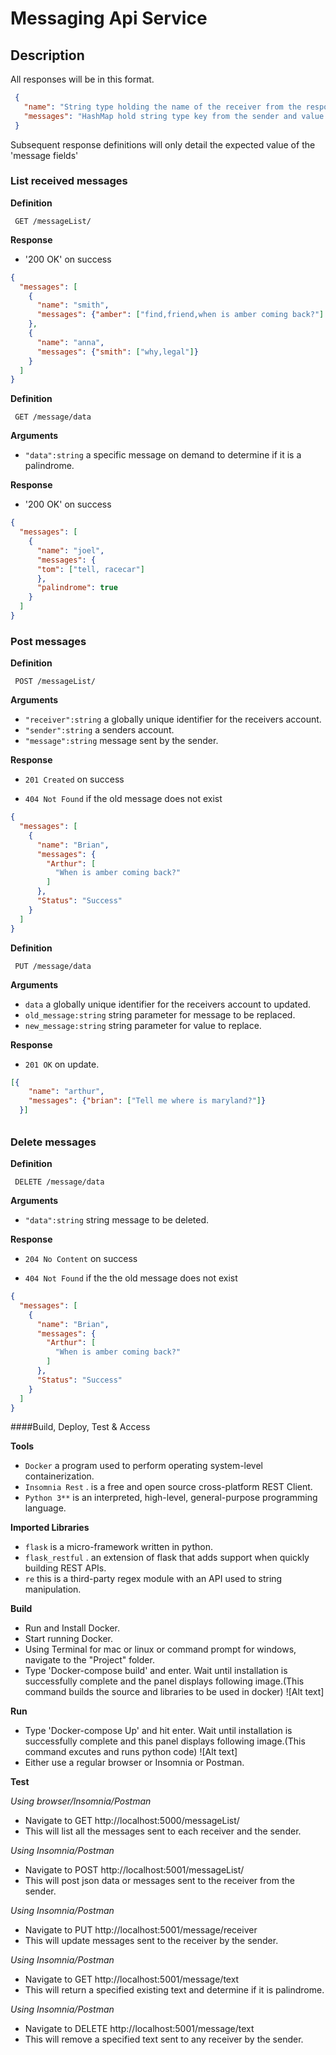 # Messaging Api Service
## Description
All responses will be in this format.
```json
 {
   "name": "String type holding the name of the receiver from the response",
   "messages": "HashMap hold string type key from the sender and value string array holding the message list"
 }
```
Subsequent response definitions will only detail the expected value of the 'message fields'
### List received messages
**Definition**

` GET /messageList/`

**Response**
- '200 OK' on success
```json
{
  "messages": [
    {
      "name": "smith",
      "messages": {"amber": ["find,friend,when is amber coming back?"] }
    },
    {
      "name": "anna",
      "messages": {"smith": ["why,legal"]}
    }
  ]
}
```
**Definition**

` GET /message/data`

**Arguments**
- `"data":string` a specific message on demand to determine if it is a palindrome.

**Response**
- '200 OK' on success
```json
{
  "messages": [
    {
      "name": "joel",
      "messages": {
      "tom": ["tell, racecar"]
      },
      "palindrome": true
    }
  ]
}
```
### Post messages
**Definition**

` POST /messageList/`

**Arguments**

- `"receiver":string` a globally unique identifier for the receivers account.
- `"sender":string` a senders account.
- `"message":string` message sent by the sender.

**Response**

- `201 Created` on success

- `404 Not Found` if the old message does not exist

```json
{
  "messages": [
    {
      "name": "Brian",
      "messages": {
        "Arthur": [
          "When is amber coming back?"
        ]
      },
      "Status": "Success"
    }
  ]
}
```
**Definition**

` PUT /message/data`

**Arguments**
- `data` a globally unique identifier for the receivers account to updated.
- `old_message:string` string parameter for message to be replaced.
- `new_message:string` string parameter for value to replace.

**Response**

- `201 OK` on update.
```json
[{
    "name": "arthur",
    "messages": {"brian": ["Tell me where is maryland?"]}
  }]
```
######
### Delete messages
**Definition**

` DELETE /message/data`

**Arguments**
- `"data":string` string message to be deleted.

**Response**

- `204 No Content` on success

- `404 Not Found` if the the old message does not exist

```json
{
  "messages": [
    {
      "name": "Brian",
      "messages": {
        "Arthur": [
          "When is amber coming back?"
        ]
      },
      "Status": "Success"
    }
  ]
}
```
####Build, Deploy, Test & Access

**Tools**

- `Docker` a program used to perform operating system-level containerization.
- `Insomnia Rest` . is a free and open source cross-platform REST Client.
- `Python 3**` is an interpreted, high-level, general-purpose programming language.

**Imported Libraries**

- `flask` is a micro-framework written in python.
- `flask_restful` . an extension of flask that adds support when quickly building REST APIs.
- `re` this is a third-party regex module with an API used to string manipulation.

**Build**
- Run and Install Docker.
- Start running Docker.
- Using Terminal for mac or linux or command prompt for windows, navigate to the "Project" folder.
- Type 'Docker-compose build' and enter. Wait until installation is successfully complete and the panel displays following image.(This command builds the source and libraries to be used in docker)
![Alt text]

**Run**

- Type 'Docker-compose Up' and hit enter. Wait until installation is successfully complete and this panel displays following image.(This command excutes and runs python code)
![Alt text]
- Either use a regular browser or Insomnia or Postman.

**Test**

*Using browser/Insomnia/Postman*

- Navigate to GET http://localhost:5000/messageList/
- This will list all the messages sent to each receiver and the sender.

*Using Insomnia/Postman*

- Navigate to POST http://localhost:5001/messageList/
- This will post json data or messages sent to the receiver from the sender.

*Using Insomnia/Postman*
- Navigate to PUT http://localhost:5001/message/receiver
- This will update messages sent to the receiver by the sender.

*Using Insomnia/Postman*
- Navigate to GET http://localhost:5001/message/text
- This will return a specified existing text and determine if it is palindrome.

*Using Insomnia/Postman*
- Navigate to DELETE http://localhost:5001/message/text
- This will remove a specified text sent to any receiver by the sender.








